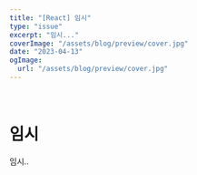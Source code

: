```yaml
---
title: "[React] 임시"
type: "issue"
excerpt: "임시..."
coverImage: "/assets/blog/preview/cover.jpg"
date: "2023-04-13"
ogImage:
  url: "/assets/blog/preview/cover.jpg"
---
```


&nbsp;

# 임시

임시..

&nbsp;

&nbsp;

&nbsp;

&nbsp;
